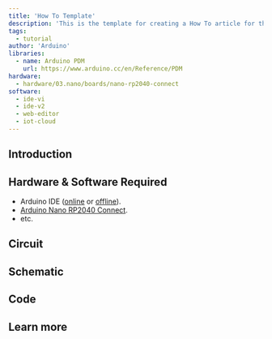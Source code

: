```yaml
---
title: 'How To Template'
description: 'This is the template for creating a How To article for the Arduino Documentation website.'
tags: 
  - tutorial
author: 'Arduino'
libraries: 
  - name: Arduino PDM
    url: https://www.arduino.cc/en/Reference/PDM
hardware:
  - hardware/03.nano/boards/nano-rp2040-connect
software:
  - ide-vi
  - ide-v2
  - web-editor
  - iot-cloud
---
```


<!--Update the frontmatter above with information that fits your nugget. Remove the section that are not relevant or filled in. Note that you must at least fill in the title, description and author.-->

## Introduction

<!-- Write a short introduction to the How To. This should be maximum three sentences long and summarize what the How To is about. -->

## Hardware & Software Required

<!-- List the hardware and software needed. This could be the IDEs, libraries but also the hardware such as the board for example. Make sure to link to whatever you are listing. -->

- Arduino IDE ([online](https://create.arduino.cc/) or [offline](https://www.arduino.cc/en/main/software)).
- [Arduino Nano RP2040 Connect](https://store.arduino.cc/nano-rp2040-connect).
- etc.

## Circuit

<!-- Add the image of the circuit here. This section should not need any text following the image, only a well thought alternative image text. -->

## Schematic

<!-- Add the image of the schematic here. This section should not need any text following the image, only a well thought alternative image text. -->

## Code

<!-- Example code for the reader to copy and paste into their own sketch. This section should explain the different sections in the code. -->

## Learn more

<!-- Information on how the reader could delve deeper into the topic. For example linking to other tutorials or projects. -->
